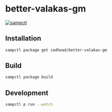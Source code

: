 # better-valakas-gm

[![sampctl](https://img.shields.io/badge/sampctl-better--valakas--gm-2f2f2f.svg?style=for-the-badge)](https://github.com/cadhead/better-valakas-gm)

## Installation

```bash
sampctl package get cadhead/better-valakas-gm
```

## Build

```bash
sampctl package build
```

## Development

```bash
sampctl p run --watch
```
